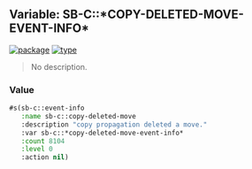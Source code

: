 ## Variable: SB-C::\*COPY-DELETED-MOVE-EVENT-INFO\*
[![package](https://img.shields.io/badge/Package-SB--C-5f9ea0.svg?style=social&colorA=999999)](../) [![type](https://img.shields.io/badge/Type-Variable-5f9ea0.svg?style=social&colorA=999999)](../#variable) 

> No description.

### Value
```cl
#s(sb-c::event-info
   :name sb-c::copy-deleted-move
   :description "copy propagation deleted a move."
   :var sb-c::*copy-deleted-move-event-info*
   :count 8104
   :level 0
   :action nil)
```
